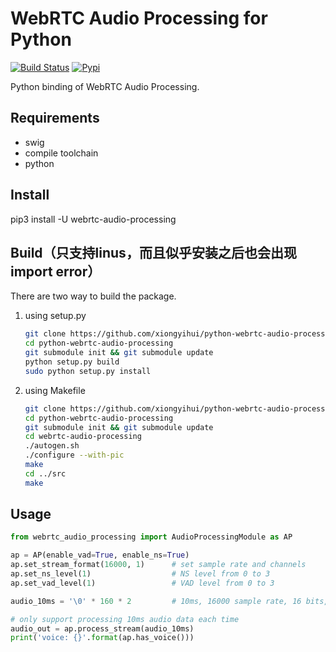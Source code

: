 # WebRTC Audio Processing for Python

[![Build Status](https://travis-ci.org/xiongyihui/python-webrtc-audio-processing.svg?branch=master)](https://travis-ci.org/xiongyihui/python-webrtc-audio-processing)
[![Pypi](https://img.shields.io/pypi/v/webrtc_audio_processing.svg)](https://pypi.python.org/pypi/webrtc_audio_processing)

Python binding of WebRTC Audio Processing.

## Requirements
+ swig
+ compile toolchain
+ python

## Install
pip3 install -U webrtc-audio-processing

## Build（只支持linus，而且似乎安装之后也会出现import error）
There are two way to build the package.

1. using setup.py

    ```bash
    git clone https://github.com/xiongyihui/python-webrtc-audio-processing.git
    cd python-webrtc-audio-processing
    git submodule init && git submodule update
    python setup.py build
    sudo python setup.py install
    ```

2. using Makefile

    ```bash
    git clone https://github.com/xiongyihui/python-webrtc-audio-processing.git
    cd python-webrtc-audio-processing
    git submodule init && git submodule update
    cd webrtc-audio-processing
    ./autogen.sh
    ./configure --with-pic
    make
    cd ../src
    make
    ```

## Usage
```python
from webrtc_audio_processing import AudioProcessingModule as AP

ap = AP(enable_vad=True, enable_ns=True)
ap.set_stream_format(16000, 1)      # set sample rate and channels
ap.set_ns_level(1)                  # NS level from 0 to 3
ap.set_vad_level(1)                 # VAD level from 0 to 3

audio_10ms = '\0' * 160 * 2         # 10ms, 16000 sample rate, 16 bits, 1 channel

# only support processing 10ms audio data each time
audio_out = ap.process_stream(audio_10ms)
print('voice: {}'.format(ap.has_voice()))
```
